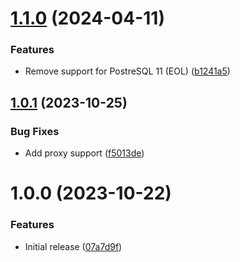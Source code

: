 # [1.1.0](https://github.com/de-it-krachten/ansible-role-postgresql/compare/v1.0.1...v1.1.0) (2024-04-11)


### Features

* Remove support for PostreSQL 11 (EOL) ([b1241a5](https://github.com/de-it-krachten/ansible-role-postgresql/commit/b1241a5eb3a5711bbcbf294b3e80d2a7c8c295bf))

## [1.0.1](https://github.com/de-it-krachten/ansible-role-postgresql/compare/v1.0.0...v1.0.1) (2023-10-25)


### Bug Fixes

* Add proxy support ([f5013de](https://github.com/de-it-krachten/ansible-role-postgresql/commit/f5013de8d106feb4fcb3afb27c83e9ded6947cbf))

# 1.0.0 (2023-10-22)


### Features

* Initial release ([07a7d9f](https://github.com/de-it-krachten/ansible-role-postgresql/commit/07a7d9f028ebba90398c781b0d99456c8da61255))

